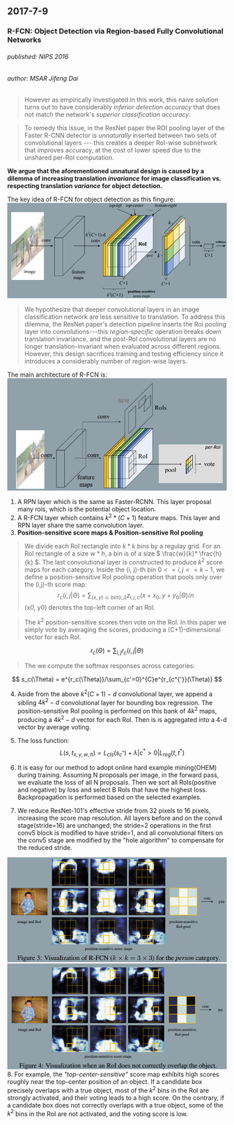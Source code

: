 ## 2017-7-9
### R-FCN: Object Detection via Region-based Fully Convolutional Networks
###### published: NIPS 2016
###### author: MSAR Jifeng Dai
> However as empirically investigated in this work, this naive solution turns out to have considerably *inferior detection accuracy* that does not match the network's *superior classification accuracy*.

> To remedy this issue, in the ResNet paper the ROI pooling layer of the Faster R-CNN detector is *unnaturally* inserted between two sets of convolutional layers --- this creates a deeper RoI-wise subnetwork that improves accuracy, at the cost of lower speed due to the unshared per-RoI computation.

**We argue that the aforementioned unnatural design is caused by a dilemma of increasing translation *invariance* for image classification vs. respecting translation *variance* for object detection.**

The key idea of R-FCN for object detection as this fingure:
![rfcn1](../figures/rfcn1.png)

> We hypothesize that deeper convolutional layers in an image classification network are less sensitive to translation. To address this dilemma, the ResNet paper's detection pipeline inserts the Roi pooling layer into convolutions---this *region-specific* operation breaks down translation invariance, and the post-RoI convolutional layers are no longer translation-invariant when evaluated across different regions. However, this design sacrifices training and testing efficiency since it introduces a considerably number of region-wise layers.

The main architecture of R-FCN is:
![rfcn2](../figures/rfcn2.png)
1. A RPN layer which is the same as Faster-RCNN. This layer proposal many rois, which is the potential object location.
2. A R-FCN layer which contains $k^2*(C+1)$ feature maps. This layer and RPN layer share the same convolution layer.
3. **Position-sensitive score maps & Position-sensitive RoI pooling**
> We divide each RoI rectangle into $k*k$ bins by a regulay grid. For an RoI rectangle of a size $w*h$, a bin is of a size $ \frac{w}{k}* \frac{h}{k} $. The last convolutional layer is constructed to produce $k^2$ score maps for each category. Inside the (i, j)-th bin $0<=i,j<=k-1$, we define a position-sensitive RoI pooling operation that pools only over the (i,j)-th score map:
$$
r_c(i,j|\Theta) = \sum_{(x,y)\subset{bin(i,j)}}z_{i,j,c}(x+x_0, y+y_0|\Theta)/n
$$
> (x0, y0) denotes the top-left corner of an RoI.

> The $k^2$ position-sensitive scores then vote on the RoI. In this paper we simply vote by averaging the scores, producing a (C+1)-dimensional vector for each RoI.

$$
r_c(\Theta) = \sum_{i,j}r_c(i,j|\Theta)
$$

> The we compute the softmax responses across categories:

$$
s_c(\Theta) = e^{r_c(\Theta)}/\sum_{c'=0}^{C}e^{r_{c^{'}}(\Theta)}
$$

4. Aside from the above $k^2(C+1)-d$ convolutional layer, we append a sibling $4k^2-d$ convolutional layer for bounding box regression. The position-sensitive RoI pooling is performed on this bank of $4k^2$ maps, producing a $4k^2-d$ vector for each RoI. Then is is aggregated into a 4-d vector by average voting.

5. The loss function:
$$
L(s, t_{x, y, w,h})=L_{cls}(s_{c^*}) + \lambda|c^*>0|L_{reg}(t,t^*)
$$

6. It is easy for our method to adopt online hard example mining(OHEM) during training. Assuming N proposals per image, in the forward pass, we evaluate the loss of all N proposals. Then we sort all RoIs(positive and negative) by loss and select B RoIs that have the highest loss. Backpropagation is performed based on the selected examples.

7. We reduce ResNet-101's effective stride from 32 pixels to 16 pixels, increasing the score map resolution. All layers before and on the conv4 stage(stride=16) are unchanged; the stride=2 operations in the first conv5 block is modified to have stride=1, and all convolutional filters on the conv5 stage are modified by the "hole algorithm" to compensate for the reduced stride.

![rfcn3](../figures/rfcn3.png)
![rfcn4](../figures/rfcn4.png)
8. For example, the *"top-center-sensitive"* score map exhibits high scores roughly near the top-center position of an object. If a candidate box precisely overlaps with a true object, most of the $k^2$ bins in the RoI are strongly activated, and their voting leads to a high score. On the contrary, if a candidate box does not correctly overlaps with a true object, some of the $k^2$ bins in the RoI are not activated, and the voting score is low.
